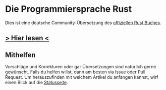 # Die Programmiersprache Rust

Dies ist eine deutsche Community-Übersetzung des [offiziellen Rust Buches](https://doc.rust-lang.org/book/).

## [> Hier lesen <](https://panicbit.github.io/rustbook-de)

## Mithelfen
Vorschläge und Korrekturen oder gar Übersetzungen sind
natürlich gerne gewünscht.
Falls du helfen willst, dann am besten via Issue oder Pull Request.
Um herauszufinden mit welchem Artikel du anfangen kannst,
wirf einen Blick auf die [Statusseite](https://github.com/panicbit/rustbook-de/wiki/Status).

